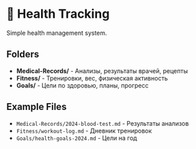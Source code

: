 # 🏥 Health Tracking

Simple health management system.

## Folders

- **Medical-Records/** - Анализы, результаты врачей, рецепты
- **Fitness/** - Тренировки, вес, физическая активность  
- **Goals/** - Цели по здоровью, планы, прогресс

## Example Files

- `Medical-Records/2024-blood-test.md` - Результаты анализов
- `Fitness/workout-log.md` - Дневник тренировок
- `Goals/health-goals-2024.md` - Цели на год 